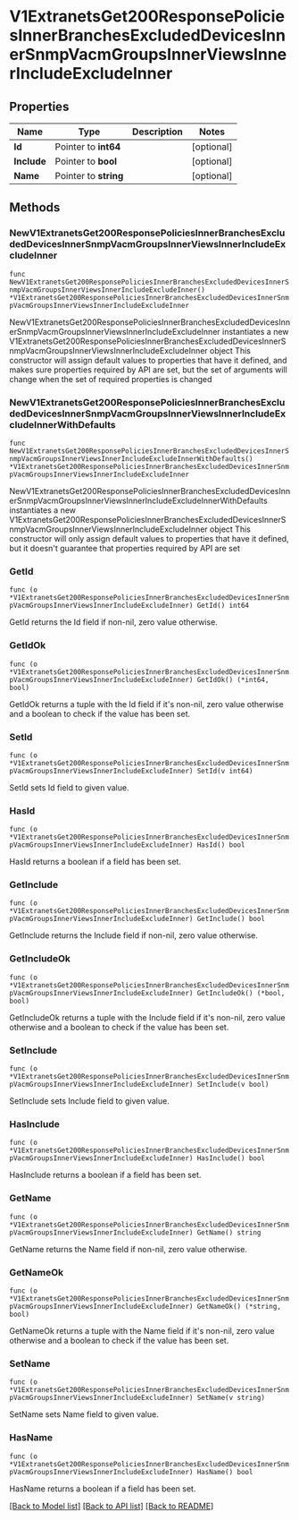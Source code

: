 # V1ExtranetsGet200ResponsePoliciesInnerBranchesExcludedDevicesInnerSnmpVacmGroupsInnerViewsInnerIncludeExcludeInner

## Properties

Name | Type | Description | Notes
------------ | ------------- | ------------- | -------------
**Id** | Pointer to **int64** |  | [optional] 
**Include** | Pointer to **bool** |  | [optional] 
**Name** | Pointer to **string** |  | [optional] 

## Methods

### NewV1ExtranetsGet200ResponsePoliciesInnerBranchesExcludedDevicesInnerSnmpVacmGroupsInnerViewsInnerIncludeExcludeInner

`func NewV1ExtranetsGet200ResponsePoliciesInnerBranchesExcludedDevicesInnerSnmpVacmGroupsInnerViewsInnerIncludeExcludeInner() *V1ExtranetsGet200ResponsePoliciesInnerBranchesExcludedDevicesInnerSnmpVacmGroupsInnerViewsInnerIncludeExcludeInner`

NewV1ExtranetsGet200ResponsePoliciesInnerBranchesExcludedDevicesInnerSnmpVacmGroupsInnerViewsInnerIncludeExcludeInner instantiates a new V1ExtranetsGet200ResponsePoliciesInnerBranchesExcludedDevicesInnerSnmpVacmGroupsInnerViewsInnerIncludeExcludeInner object
This constructor will assign default values to properties that have it defined,
and makes sure properties required by API are set, but the set of arguments
will change when the set of required properties is changed

### NewV1ExtranetsGet200ResponsePoliciesInnerBranchesExcludedDevicesInnerSnmpVacmGroupsInnerViewsInnerIncludeExcludeInnerWithDefaults

`func NewV1ExtranetsGet200ResponsePoliciesInnerBranchesExcludedDevicesInnerSnmpVacmGroupsInnerViewsInnerIncludeExcludeInnerWithDefaults() *V1ExtranetsGet200ResponsePoliciesInnerBranchesExcludedDevicesInnerSnmpVacmGroupsInnerViewsInnerIncludeExcludeInner`

NewV1ExtranetsGet200ResponsePoliciesInnerBranchesExcludedDevicesInnerSnmpVacmGroupsInnerViewsInnerIncludeExcludeInnerWithDefaults instantiates a new V1ExtranetsGet200ResponsePoliciesInnerBranchesExcludedDevicesInnerSnmpVacmGroupsInnerViewsInnerIncludeExcludeInner object
This constructor will only assign default values to properties that have it defined,
but it doesn't guarantee that properties required by API are set

### GetId

`func (o *V1ExtranetsGet200ResponsePoliciesInnerBranchesExcludedDevicesInnerSnmpVacmGroupsInnerViewsInnerIncludeExcludeInner) GetId() int64`

GetId returns the Id field if non-nil, zero value otherwise.

### GetIdOk

`func (o *V1ExtranetsGet200ResponsePoliciesInnerBranchesExcludedDevicesInnerSnmpVacmGroupsInnerViewsInnerIncludeExcludeInner) GetIdOk() (*int64, bool)`

GetIdOk returns a tuple with the Id field if it's non-nil, zero value otherwise
and a boolean to check if the value has been set.

### SetId

`func (o *V1ExtranetsGet200ResponsePoliciesInnerBranchesExcludedDevicesInnerSnmpVacmGroupsInnerViewsInnerIncludeExcludeInner) SetId(v int64)`

SetId sets Id field to given value.

### HasId

`func (o *V1ExtranetsGet200ResponsePoliciesInnerBranchesExcludedDevicesInnerSnmpVacmGroupsInnerViewsInnerIncludeExcludeInner) HasId() bool`

HasId returns a boolean if a field has been set.

### GetInclude

`func (o *V1ExtranetsGet200ResponsePoliciesInnerBranchesExcludedDevicesInnerSnmpVacmGroupsInnerViewsInnerIncludeExcludeInner) GetInclude() bool`

GetInclude returns the Include field if non-nil, zero value otherwise.

### GetIncludeOk

`func (o *V1ExtranetsGet200ResponsePoliciesInnerBranchesExcludedDevicesInnerSnmpVacmGroupsInnerViewsInnerIncludeExcludeInner) GetIncludeOk() (*bool, bool)`

GetIncludeOk returns a tuple with the Include field if it's non-nil, zero value otherwise
and a boolean to check if the value has been set.

### SetInclude

`func (o *V1ExtranetsGet200ResponsePoliciesInnerBranchesExcludedDevicesInnerSnmpVacmGroupsInnerViewsInnerIncludeExcludeInner) SetInclude(v bool)`

SetInclude sets Include field to given value.

### HasInclude

`func (o *V1ExtranetsGet200ResponsePoliciesInnerBranchesExcludedDevicesInnerSnmpVacmGroupsInnerViewsInnerIncludeExcludeInner) HasInclude() bool`

HasInclude returns a boolean if a field has been set.

### GetName

`func (o *V1ExtranetsGet200ResponsePoliciesInnerBranchesExcludedDevicesInnerSnmpVacmGroupsInnerViewsInnerIncludeExcludeInner) GetName() string`

GetName returns the Name field if non-nil, zero value otherwise.

### GetNameOk

`func (o *V1ExtranetsGet200ResponsePoliciesInnerBranchesExcludedDevicesInnerSnmpVacmGroupsInnerViewsInnerIncludeExcludeInner) GetNameOk() (*string, bool)`

GetNameOk returns a tuple with the Name field if it's non-nil, zero value otherwise
and a boolean to check if the value has been set.

### SetName

`func (o *V1ExtranetsGet200ResponsePoliciesInnerBranchesExcludedDevicesInnerSnmpVacmGroupsInnerViewsInnerIncludeExcludeInner) SetName(v string)`

SetName sets Name field to given value.

### HasName

`func (o *V1ExtranetsGet200ResponsePoliciesInnerBranchesExcludedDevicesInnerSnmpVacmGroupsInnerViewsInnerIncludeExcludeInner) HasName() bool`

HasName returns a boolean if a field has been set.


[[Back to Model list]](../README.md#documentation-for-models) [[Back to API list]](../README.md#documentation-for-api-endpoints) [[Back to README]](../README.md)


